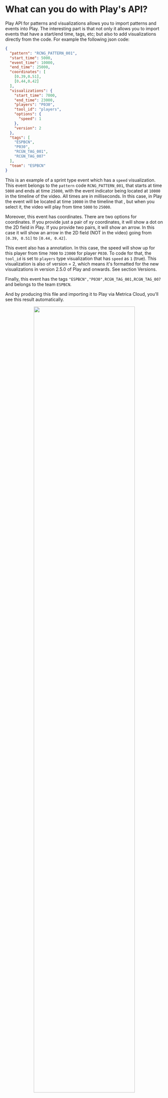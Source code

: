 # What can you do with Play's API?
Play API for patterns and visualizations allows you to import patterns and events into Play. The interesting part is that not only it allows you to import events that have a start/end time, tags, etc; but also to add visualizations directly from the code. For example the following json code:

```json
{
  "pattern": "RCNG_PATTERN_001",
  "start_time": 5000,
  "event_time": 10000,
  "end_time": 25000,
  "coordinates": [
    [0.39,0.51],
    [0.44,0.42]
  ],
  "visualizations": {
    "start_time": 7000,
    "end_time": 23000,
    "players": "P030",
    "tool_id": "players",
    "options": {
      "speed": 1
    },
    "version": 2
  },
  "tags": [
    "ESPBCN",
    "P030",
    "RCGN_TAG_001",
    "RCGN_TAG_007"
  ],
  "team": "ESPBCN"
}
```

This is an example of a sprint type event which has a `speed` visualization.  This event belongs to the `pattern` code  `RCNG_PATTERN_001`, that starts at time `5000` and ends at time `25000`, with the event indicator being located at `10000` in the timeline of the video. All times are in milliseconds. In this case, in Play the event will be located at time `10000` in the timeline that , but when you select it, the video will play from time `5000` to `25000`. 

Moreover, this event has coordinates. There are two options for coordinates. If you provide just a pair of xy coordinates, it will show a dot on the 2D field in Play. If you provide two pairs, it will show an arrow. In this case it will show an arrow in the 2D field (NOT in the video) going from `[0.39, 0.51]` to `[0.44, 0.42]`.

This event also has a annotation. In this case, the speed will show up for this player from time `7000` to `23000` for player `P030`. To code for that, the `tool_id` is set to `players` type visualization that has `speed` as `1` (true). This visualization is also of version = 2, which means it's formatted for the new visualizations in version 2.5.0 of Play and onwards. See section Versions.

Finally, this event has the tags `"ESPBCN","P030",RCGN_TAG_001,RCGN_TAG_007` and belongs to the team `ESPBCN`.

And by producing this file and importing it to Play via Metrica Cloud, you'll see this result automatically. 

<p align="center">
  <img src="../media/sprint.gif" width="80%" />
</p>

# Import to Play
To import a json file to Play, you have to do it via the video project created in Metrica Cloud. To do so go to this option on your video project:
